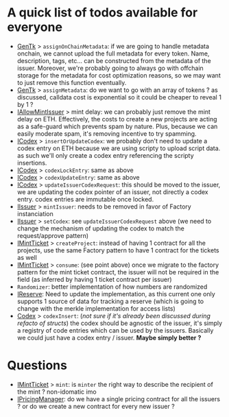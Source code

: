 # A quick list of todos available for everyone

- [GenTk](contracts/gentk/GenTk.sol) > `assignOnChainMetadata`: if we are going to handle metadata onchain, we cannot upload the full metadata for every token. Name, description, tags, etc... can be constructed from the metadata of the issuer. Moreover, we're probably going to always go with offchain storage for the metadata for cost optimization reasons, so we may want to just remove this function eventually.
- [GenTk](contracts/gentk/GenTk.sol) > `assignMetadata`: do we want to go with an array of tokens ? as discussed, calldata cost is exponential so it could be cheaper to reveal 1 by 1 ?
- [IAllowMintIssuer](contracts/interfaces/IAllowMintIssuer.sol) > mint delay: we can probably just remove the mint delay on ETH. Effectively, the costs to create a new projects are acting as a safe-guard which prevents spam by nature. Plus, because we can easily moderate spam, it's removing incentive to try spamming.
- [ICodex](contracts/interfaces/ICodex.sol) > `insertOrUpdateCodex`: we probably don't need to update a codex entry on ETH because we are using scripty to upload script data. as such we'll only create a codex entry referencing the scripty insertions.
- [ICodex](contracts/interfaces/ICodex.sol) > `codexLockEntry`: same as above
- [ICodex](contracts/interfaces/ICodex.sol) > `codexUpdateEntry`: same as above
- [ICodex](contracts/interfaces/ICodex.sol) > `updateIssuerCodexRequest`: this should be moved to the issuer, we are updating the codex pointer of an issuer, not directly a codex entry. codex entries are immutable once locked.
- [IIssuer](contracts/interfaces/IIssuer.sol) > `mintIssuer`: needs to be removed in favor of Factory instanciation
- [IIssuer](contracts/interfaces/IIssuer.sol) > `setCodex`: see `updateIssuerCodexRequest` above (we need to change the mechanism of updating the codex to match the request/approve pattern)
- [IMintTicket](contracts/interfaces/IMintTicket.sol) > `createProject`: instead of having 1 contract for all the projects, use the same Factory pattern to have 1 contract for the tickets as well
- [IMintTicket](contracts/interfaces/IMintTicket.sol) > `consume`: (see point above) once we migrate to the factory pattern for the mint ticket contract, the issuer will not be required in the field (as inferred by having 1 ticket contract per issuer)
- `Randomizer`: better implementation of how numbers are randomized
- [IReserve](contracts/interfaces/IReserve.sol): Need to update the implementation, as this current one only supports 1 source of data for tracking a reserve (which is going to change with the merkle implementation for access lists)
- [Codex](contracts/issuer/Codex.sol) > `codexInsert`: (_not sure if it's already been discussed during refacto of structs_) the codex should be agnostic of the issuer, it's simply a registry of code entries which can be used by the issuers. Basically we could just have a codex entry / issuer. **Maybe simply better ?**

# Questions

- [IMintTicket](contracts/interfaces/IMintTicket.sol#L53) > `mint`: is `minter` the right way to describe the recipient of the mint ? non-idomatic imo
- [IPricingManager](contracts/interfaces/IPricingManager.sol): do we have a single pricing contract for all the issuers ? or do we create a new contract for every new issuer ?
